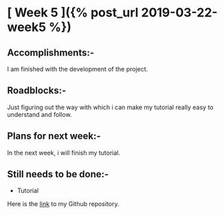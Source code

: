 # [ Week 5 ]({% post_url 2019-03-22-week5 %})

## Accomplishments:-
I am finished with the development of the project.

## Roadblocks:-
Just figuring out the way with which i can make my tutorial really easy to understand and follow.

## Plans for next week:-
In the next week, i will finish my tutorial.

## Still needs to be done:-
* Tutorial

Here is the [link](https://github.com/iamharmangill/monster-slayer) to my Github repository.
